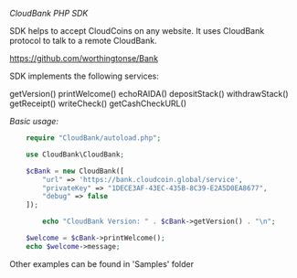 *CloudBank PHP SDK*

SDK helps to accept CloudCoins on any website. It uses CloudBank protocol to talk to a remote CloudBank.

https://github.com/worthingtonse/Bank

SDK implements the following services:

getVersion()
printWelcome()
echoRAIDA()
depositStack()
withdrawStack()
getReceipt()
writeCheck()
getCashCheckURL()

*Basic usage:*

```php
	require "CloudBank/autoload.php";

	use CloudBank\CloudBank;

	$cBank = new CloudBank([
		"url" => 'https://bank.cloudcoin.global/service',
		"privateKey" => "1DECE3AF-43EC-435B-8C39-E2A5D0EA8677",
		"debug" => false
	]);

        echo "CloudBank Version: " . $cBank->getVersion() . "\n";

	$welcome = $cBank->printWelcome();
	echo $welcome->message;
```

Other examples can be found in 'Samples' folder

